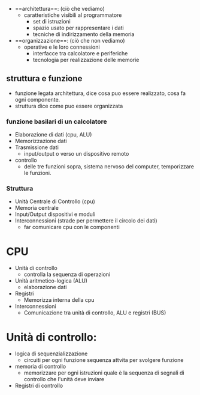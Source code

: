 - ==architettura==: (ciò che vediamo)
	- caratteristiche visibili al programmatore
		- set di istruzioni
		- spazio usato per rappresentare i dati
		- tecniche di indirizzamento della memoria
- ==organizzazione==: (ciò che non vediamo)
	-  operative e le loro connessioni
		- interfacce tra calcolatore e periferiche
		- tecnologia per realizzazione delle memorie

## struttura e funzione
- funzione legata architettura, dice cosa puo essere realizzato, cosa fa ogni componente.
- struttura dice come puo essere organizzata
### funzione basilari di un calcolatore
- Elaborazione di dati (cpu, ALU)
- Memorizzazione dati
- Trasmissione dati
	- input/output o verso un dispositivo remoto
- controllo
	- delle tre funzioni sopra, sistema nervoso del computer, temporizzare le funzioni.
### Struttura
- Unità Centrale di Controllo (cpu)
- Memoria centrale
- Input/Output dispositivi e moduli
- Interconnessioni (strade per permettere il circolo dei dati)
	- far comunicare cpu con le componenti
# CPU
- Unità di controllo
	- controlla la sequenza di operazioni
- Unità aritmetico-logica (ALU)
	- elaborazione dati
- Registri
	- Memorizza interna della cpu
- Interconnessioni
	- Comunicazione tra unità di controllo, ALU e registri (BUS)

# Unità di controllo:
- logica di sequenzializzazione
	- circuiti per ogni funzione sequenza attvita per svolgere funzione
- memoria di controllo
	- memorizzare per ogni istruzioni quale è la sequenza di segnali di controllo che l'unità deve inviare
- Registri di controllo